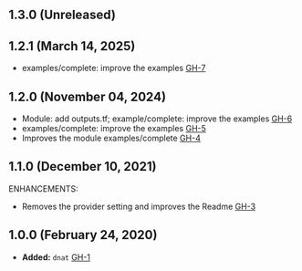 ## 1.3.0 (Unreleased)
## 1.2.1 (March 14, 2025)

- examples/complete: improve the examples [GH-7](https://github.com/alibabacloud-automation/terraform-alicloud-dnat/pull/7)

## 1.2.0 (November 04, 2024)

- Module: add outputs.tf; example/complete: improve the examples [GH-6](https://github.com/alibabacloud-automation/terraform-alicloud-dnat/pull/6)
- examples/complete: improve the examples [GH-5](https://github.com/alibabacloud-automation/terraform-alicloud-dnat/pull/5)
- Improves the module examples/complete [GH-4](https://github.com/alibabacloud-automation/terraform-alicloud-dnat/pull/4)

## 1.1.0 (December 10, 2021)

ENHANCEMENTS:

- Removes the provider setting and improves the Readme [GH-3](https://github.com/terraform-alicloud-modules/terraform-alicloud-dnat/pull/3)

## 1.0.0 (February 24, 2020)

- **Added:** `dnat` [GH-1](https://github.com/terraform-alicloud-modules/terraform-alicloud-dnat/pull/1)
